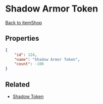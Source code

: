 # Shadow Armor Token

<no description available>

[Back to itemShop](../item-shops.md)

## Properties

```json
{
    "id": 124,
    "name": "Shadow Armor Token",
    "count": -100
}
```

## Related

- [Shadow Token](../items/3540-shadow-token.md)

